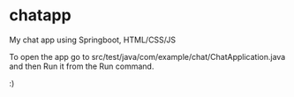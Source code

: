 # chatapp
My chat app using Springboot, HTML/CSS/JS


To open the app go to src/test/java/com/example/chat/ChatApplication.java and then Run it from the Run command.

:)
